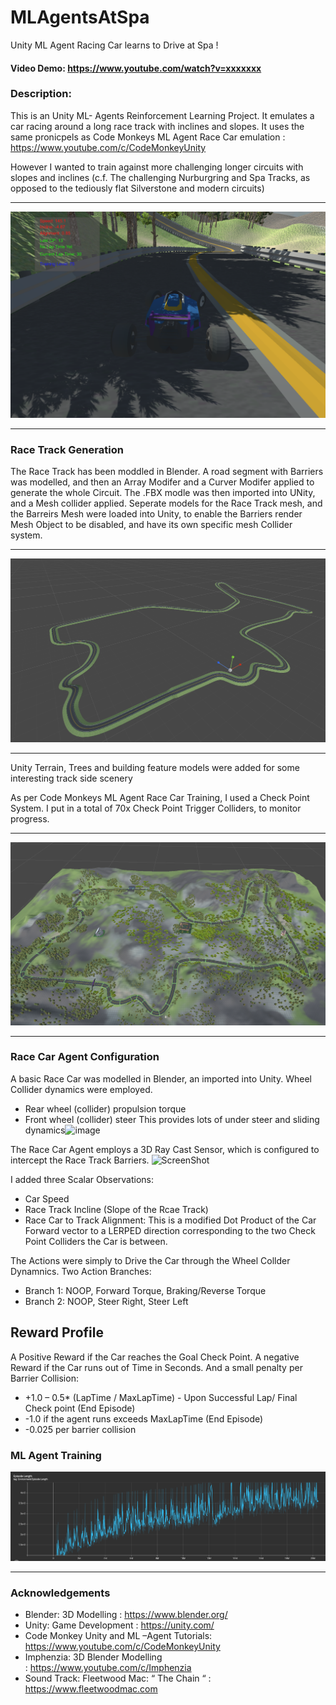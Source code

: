 # MLAgentsAtSpa
Unity ML Agent Racing Car learns to Drive at Spa !

#### Video Demo:  https://www.youtube.com/watch?v=xxxxxxx
### Description:

This is an Unity ML- Agents Reinforcement Learning Project.  It emulates a car racing around a long race track with inclines and slopes.  It uses the same pronicpels as Code Monkeys ML Agent Race Car emulation : https://www.youtube.com/c/CodeMonkeyUnity 

However I wanted to train against more challenging longer circuits with slopes and inclines (c.f. The challenging Nurburgring and Spa Tracks, as opposed to the tediously flat Silverstone and modern circuits)  


* * *
![ScreenShot](RaceScene1.PNG)
* * *
### Race Track Generation 

The Race Track has been moddled in Blender. A road segment with Barriers was modelled, and then an Array Modifer and a Curver Modifer applied to generate the whole Circuit. The .FBX modle was then imported into UNity, and a Mesh collider applied. Seperate models for the Race Track mesh, and the Barreirs Mesh were loaded into Unity, to enable the Barriers render Mesh Object to be disabled, and have its own specific mesh Collider system. 

* * *
![ScreenShot](BaseRaceTrack.PNG)
* * *
Unity Terrain, Trees and building feature models were added for some interesting track side scenery

As per Code Monkeys ML Agent Race Car Training, I used a Check Point System.  I put in a total of 70x Check Point Trigger Colliders, to monitor progress.
* * *
![ScreenShot](CheckPointSystem.PNG)
* * *

### Race Car Agent Configuration 
A basic Race Car was modelled in Blender, an imported into Unity. Wheel Collider dynamics were employed. 

- Rear wheel (collider) propulsion torque
- Front wheel (collider) steer
This provides lots of under steer and sliding dynamics![image](https://user-images.githubusercontent.com/2668431/182033651-dbe777e5-6fd9-4709-9b48-8f219f9eda63.png)


The Race Car Agent employs a 3D Ray Cast Sensor, which is configured to intercept the Race Track Barriers. 
![ScreenShot](RaceCarColliderss.PNG)

I added three Scalar Observations:
- Car Speed
- Race Track Incline (Slope of the Rcae Track)
- Race Car to Track Alignment:  This is a modified Dot Product of the Car Forward vector to a LERPED direction corresponding to the two Check Point Colliders the Car is between. 

The Actions were simply to Drive the Car through the Wheel Collder Dynamnics.  Two Action Branches: 

- Branch 1: NOOP, Forward Torque, Braking/Reverse Torque
- Branch 2: NOOP, Steer Right, Steer Left

## Reward Profile
A Positive Reward if the Car reaches the Goal Check Point. A negative Reward if the Car runs out of Time in Seconds. And a small penalty per Barrier Collision:
 -  +1.0 – 0.5* (LapTime / MaxLapTime)  -  Upon Successful Lap/ Final Check point (End Episode) 
-   -1.0  if the agent runs exceeds MaxLapTime (End Episode) 
-   -0.025  per barrier collision



### ML Agent Training



![ScreenShot](TrainingGrowth.PNG)



* * *

### Acknowledgements

- Blender: 3D Modelling :   https://www.blender.org/
- Unity: Game Development : https://unity.com/
- Code Monkey Unity and ML –Agent Tutorials:  https://www.youtube.com/c/CodeMonkeyUnity
- Imphenzia: 3D Blender Modelling : https://www.youtube.com/c/Imphenzia
- Sound Track: Fleetwood Mac: “ The Chain “ : https://www.fleetwoodmac.com
